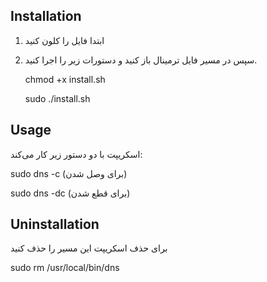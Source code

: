 
## Installation

1. ابتدا فایل را کلون کنید
   
2. سپس در مسیر فایل ترمینال باز کنید و دستورات زیر را اجرا کنید.

    chmod +x install.sh

    sudo ./install.sh
   

## Usage
اسکریپت با دو دستور زیر کار می‌کند: 

sudo dns -c (برای وصل شدن)

    

sudo dns -dc (برای قطع شدن)

    



## Uninstallation
برای حذف اسکریپت این مسیر را حذف کنید


sudo rm /usr/local/bin/dns

